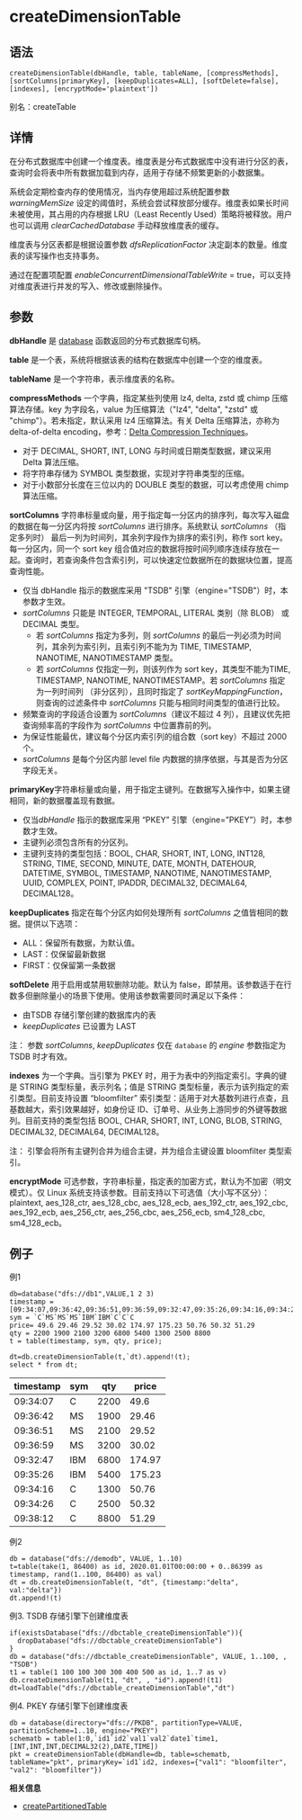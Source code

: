 # createDimensionTable

## 语法

`createDimensionTable(dbHandle, table, tableName, [compressMethods],
[sortColumns|primaryKey],
[keepDuplicates=ALL], [softDelete=false],
[indexes], [encryptMode='plaintext'])`

别名：createTable

## 详情

在分布式数据库中创建一个维度表。维度表是分布式数据库中没有进行分区的表，查询时会将表中所有数据加载到内存，适用于存储不频繁更新的小数据集。

系统会定期检查内存的使用情况，当内存使用超过系统配置参数 *warningMemSize*
设定的阈值时，系统会尝试释放部分缓存。维度表如果长时间未被使用，其占用的内存根据 LRU（Least Recently Used）策略将被释放。用户也可以调用
*clearCachedDatabase* 手动释放维度表的缓存。

维度表与分区表都是根据设置参数 *dfsReplicationFactor*
决定副本的数量。维度表的读写操作也支持事务。

通过在配置项配置 *enableConcurrentDimensionalTableWrite* =
true，可以支持对维度表进行并发的写入、修改或删除操作。

## 参数

**dbHandle** 是 [database](../d/database.md)
函数返回的分布式数据库句柄。

**table** 是一个表，系统将根据该表的结构在数据库中创建一个空的维度表。

**tableName** 是一个字符串，表示维度表的名称。

**compressMethods** 一个字典，指定某些列使用 lz4, delta, zstd 或 chimp
压缩算法存储。key 为字段名，value 为压缩算法（"lz4", "delta", "zstd" 或 "chimp"）。若未指定，默认采用 lz4 压缩算法。有关
Delta 压缩算法，亦称为 delta-of-delta encoding，参考：[Delta Compression Techniques](http://engineering.nyu.edu/~suel/papers/delta-chap.pdf)。

* 对于 DECIMAL, SHORT, INT, LONG 与时间或日期类型数据，建议采用 Delta 算法压缩。
* 将字符串存储为 SYMBOL 类型数据，实现对字符串类型的压缩。
* 对于小数部分长度在三位以内的 DOUBLE 类型的数据，可以考虑使用 chimp 算法压缩。

**sortColumns** 字符串标量或向量，用于指定每一分区内的排序列，每次写入磁盘的数据在每一分区内将按 *sortColumns*
进行排序。系统默认 *sortColumns* （指定多列时） 最后一列为时间列，其余列字段作为排序的索引列，称作 sort key。每一分区内，同一个
sort key 组合值对应的数据将按时间列顺序连续存放在一起。查询时，若查询条件包含索引列，可以快速定位数据所在的数据块位置，提高查询性能。

* 仅当 dbHandle 指示的数据库采用 "TSDB" 引擎（engine="TSDB"）时，本参数才生效。
* *sortColumns* 只能是 INTEGER, TEMPORAL, LITERAL 类别（除 BLOB） 或 DECIMAL 类型。
  + 若 *sortColumns* 指定为多列，则 *sortColumns*
    的最后一列必须为时间列，其余列为索引列，且索引列不能为为 TIME, TIMESTAMP, NANOTIME, NANOTIMESTAMP
    类型。
  + 若 *sortColumns* 仅指定一列，则该列作为 sort key，其类型不能为TIME, TIMESTAMP,
    NANOTIME, NANOTIMESTAMP。若 *sortColumns* 指定为一列时间列 （非分区列），且同时指定了
    *sortKeyMappingFunction*，则查询的过滤条件中 *sortColumns*
    只能与相同时间类型的值进行比较。
* 频繁查询的字段适合设置为 *sortColumns*（建议不超过 4 列），且建议优先把查询频率高的字段作为 *sortColumns*
  中位置靠前的列。
* 为保证性能最优，建议每个分区内索引列的组合数（sort key）不超过 2000 个。
* *sortColumns* 是每个分区内部 level file 内数据的排序依据，与其是否为分区字段无关。

**primaryKey**字符串标量或向量，用于指定主键列。在数据写入操作中，如果主键相同，新的数据覆盖现有数据。

* 仅当*dbHandle* 指示的数据库采用 “PKEY” 引擎（engine=”PKEY”）时，本参数才生效。
* 主键列必须包含所有的分区列。
* 主键列支持的类型包括：BOOL, CHAR, SHORT, INT, LONG, INT128, STRING, TIME, SECOND,
  MINUTE, DATE, MONTH, DATEHOUR, DATETIME, SYMBOL, TIMESTAMP, NANOTIME,
  NANOTIMESTAMP, UUID, COMPLEX, POINT, IPADDR, DECIMAL32, DECIMAL64,
  DECIMAL128。

**keepDuplicates** 指定在每个分区内如何处理所有 *sortColumns*
之值皆相同的数据。提供以下选项：

* ALL：保留所有数据，为默认值。
* LAST：仅保留最新数据
* FIRST：仅保留第一条数据

**softDelete** 用于启用或禁用软删除功能。默认为
false，即禁用。该参数适于在行数多但删除量小的场景下使用。使用该参数需要同时满足以下条件：

* 由TSDB 存储引擎创建的数据库内的表
* *keepDuplicates* 已设置为 LAST

注： 参数 *sortColumns*,
*keepDuplicates* 仅在 `database` 的 *engine* 参数指定为 TSDB
时才有效。

**indexes** 为一个字典。当引擎为 PKEY 时，用于为表中的列指定索引。字典的键是 STRING
类型标量，表示列名；值是 STRING 类型标量，表示为该列指定的索引类型。目前支持设置 “bloomfilter”
索引类型：适用于对大基数列进行点查，且基数越大，索引效果越好，如身份证 ID、订单号、从业务上游同步的外键等数据列。目前支持的类型包括 BOOL, CHAR,
SHORT, INT, LONG, BLOB, STRING, DECIMAL32, DECIMAL64, DECIMAL128。

注： 引擎会将所有主键列合并为组合主键，并为组合主键设置 bloomfilter
类型索引。

**encryptMode** 可选参数，字符串标量，指定表的加密方式，默认为不加密（明文模式）。仅 Linux
系统支持该参数。目前支持以下可选值（大小写不区分）：plaintext, aes\_128\_ctr, aes\_128\_cbc, aes\_128\_ecb,
aes\_192\_ctr, aes\_192\_cbc, aes\_192\_ecb, aes\_256\_ctr, aes\_256\_cbc, aes\_256\_ecb,
sm4\_128\_cbc, sm4\_128\_ecb。

## 例子

例1

```
db=database("dfs://db1",VALUE,1 2 3)
timestamp = [09:34:07,09:36:42,09:36:51,09:36:59,09:32:47,09:35:26,09:34:16,09:34:26,09:38:12]
sym = `C`MS`MS`MS`IBM`IBM`C`C`C
price= 49.6 29.46 29.52 30.02 174.97 175.23 50.76 50.32 51.29
qty = 2200 1900 2100 3200 6800 5400 1300 2500 8800
t = table(timestamp, sym, qty, price);

dt=db.createDimensionTable(t,`dt).append!(t);
select * from dt;
```

| timestamp | sym | qty | price |
| --- | --- | --- | --- |
| 09:34:07 | C | 2200 | 49.6 |
| 09:36:42 | MS | 1900 | 29.46 |
| 09:36:51 | MS | 2100 | 29.52 |
| 09:36:59 | MS | 3200 | 30.02 |
| 09:32:47 | IBM | 6800 | 174.97 |
| 09:35:26 | IBM | 5400 | 175.23 |
| 09:34:16 | C | 1300 | 50.76 |
| 09:34:26 | C | 2500 | 50.32 |
| 09:38:12 | C | 8800 | 51.29 |

例2

```
db = database("dfs://demodb", VALUE, 1..10)
t=table(take(1, 86400) as id, 2020.01.01T00:00:00 + 0..86399 as timestamp, rand(1..100, 86400) as val)
dt = db.createDimensionTable(t, "dt", {timestamp:"delta", val:"delta"})
dt.append!(t)
```

例3. TSDB 存储引擎下创建维度表

```
if(existsDatabase("dfs://dbctable_createDimensionTable")){
  dropDatabase("dfs://dbctable_createDimensionTable")
}
db = database("dfs://dbctable_createDimensionTable", VALUE, 1..100, , "TSDB")
t1 = table(1 100 100 300 300 400 500 as id, 1..7 as v)
db.createDimensionTable(t1, "dt", , "id").append!(t1)
dt=loadTable("dfs://dbctable_createDimensionTable","dt")
```

例4. PKEY 存储引擎下创建维度表

```
db = database(directory="dfs://PKDB", partitionType=VALUE, partitionScheme=1..10, engine="PKEY")
schematb = table(1:0,`id1`id2`val1`val2`date1`time1,[INT,INT,INT,DECIMAL32(2),DATE,TIME])
pkt = createDimensionTable(dbHandle=db, table=schematb, tableName="pkt", primaryKey=`id1`id2, indexes={"val1": "bloomfilter", "val2": "bloomfilter"})
```

**相关信息**

* [createPartitionedTable](createPartitionedTable.html "createPartitionedTable")

